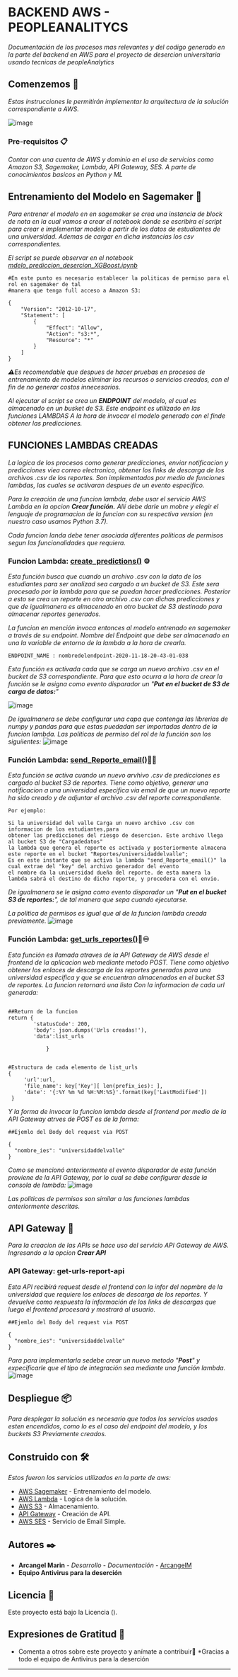 # BACKEND AWS - PEOPLEANALITYCS

_Documentación de los procesos mas relevantes y del codigo generado en la parte del backend en AWS para el proyecto de desercion universitaria
usando tecnicas de peopleAnalytics_

## Comenzemos 🚀

_Estas instrucciones le permitirán implementar la arquitectura de la solución correspondiente a  AWS._

![image](https://drive.google.com/uc?export=view&id=1DXaW577NdrAVi47vM9EcWlQoz5Zbd8NZ)

### Pre-requisitos 📋

_Contar con una cuenta de AWS y dominio en el uso de servicios como Amazon S3, Sagemaker, Lambda, API Gateway, SES. A parte de conocimientos basicos en 
Python y ML_

## Entrenamiento del Modelo en Sagemaker 🧮 

_Para entrenar el modelo en en sagemaker se crea una instancia de block de nota en la cual vamos a crear el notebook donde se escribira el script para
crear e implementar modelo a partir de los datos de estudiantes de una universidad. Ademas de cargar en dicha instancias los csv correspondientes._

_El script se puede observar en el notebook [mdelo_prediccion_desercion_XGBoost.ipynb](https://github.com/antivirusparaladesercion/AWS_backend_peopleAnalytics/blob/master/jupyter_notebooks/mdelo_prediccion_desercion_XGBoost.ipynb)_

```
#En este punto es necesario establecer la politicas de permiso para el rol en sagemaker de tal 
#manera que tenga full acceso a Amazon S3:

{
    "Version": "2012-10-17",
    "Statement": [
        {
            "Effect": "Allow",
            "Action": "s3:*",
            "Resource": "*"
        }
    ]
}
```

_⚠️Es recomendable que despues de hacer pruebas en procesos de entrenamiento de modelos eliminar los recursos o servicios creados, con el fin de no generar costos innecesarios._

_Al ejecutar el script se crea un **ENDPOINT** del modelo, el cual es almacenado en un busket de S3. Este endpoint es utilizado en las funciones LAMBDAS
A la hora de invocar el modelo generado con el finde obtener las predicciones._

## FUNCIONES LAMBDAS CREADAS
_La logica de los procesos como generar predicciones, enviar notificacion y predicciones viea correo electronico, obtener los links de descarga de los archivos .csv
de los reportes. Son implementados por medio de funciones lambdas, las cuales se activaran despues de un evento especifico._

_Para la creación de una funcion lambda, debe usar el servicio AWS Lambda en la opcion **Crear función.** Allí debe darle un mobre  y elegir el lenguaje de programacion
de la funcion con su respectiva version (en nuestro caso usamos Python 3.7)._

_Cada funcion landa debe tener asociada diferentes politicas de permisos segun las funcionalidades que requiera._

### Funcion Lambda: [create_predictions()](https://github.com/antivirusparaladesercion/AWS_backend_peopleAnalytics/blob/master/lambda_functions/lambda_create_predictions.py) ⚙️

_Esta función busca que cuando un archivo .csv con la data de los estudiantes para ser analizad sea cargado a un bucket de S3. Este sera procesado por la lambda para que se puedan hacer predicciones.
Posterior a esto se crea un reporte en otro archivo .csv con dichas predicciones y que de igualmanera es almacenado en otro bucket de S3 destinado para almacenar reportes generados._

_La funcion en mención invoca entonces al modelo entrenado en sagemaker a través de su endpoint. Nombre del Endpoint que debe ser almacenado en una la variable de entorno de la lambda a la hora de crearla._
```
ENDPOINT_NAME : nombredelendpoint-2020-11-18-20-43-01-038
```
_Esta función es activada cada que se carga un nuevo archivo .csv en el bucket de S3 correspondiente. Para que esto ocurra a la hora de crear la función
se le asigna como evento disparador un "**Put en el bucket de S3 de carga de datos:**"_

![image](https://drive.google.com/uc?export=view&id=1QK9wJ786Yen0I5ypKoaO55jAkTQIUWnV)

_De igualmanera se debe configurar una capa que contenga las librerias de numpy y pandas para que estas puedadan ser importadas dentro de la funcion lambda._
_Las politicas de permiso del rol de la función son los siguiientes:_
![image](https://drive.google.com/uc?export=view&id=1EZc2kEKdH5irPcjB4KwVCsuTIIZFDTFM)

### Función Lambda: [send_Reporte_email()](https://github.com/antivirusparaladesercion/AWS_backend_peopleAnalytics/blob/master/lambda_functions/lambda_send_Reporte_email.py)🔔📩
_Esta función se activa cuando un nuevo arvhivo .csv de predicciones es cargado al bucket S3 de reportes. Tiene como objetivo, generar
una notificacion a una universidad especifica via email de que un nuevo reporte ha sido creado y de adjuntar el archivo .csv del reporte correspondiente._
```
Por ejemplo: 

Si la universidad del valle Carga un nuevo archivo .csv con informacion de los estudiantes,para
obtener las predicciones del riesgo de desercion. Este archivo llega al bucket S3 de "Cargadedatos"
la lambda que genera el reporte es activada y posteriormente almacena este reporte en el bucket "Reportes/universidaddelvalle";
Es en este instante que se activa la lambda "send_Reporte_email()" la cual extrae del "key" del archivo generador del evento
el nombre da la universidad dueña del reporte. de esta manera la lambda sabrá el destino de dicho reporte, y procedera con el envio.
```
_De igualmanera se le asigna como evento disparador un "**Put en el bucket S3 de reportes:**", de tal manera que sepa cuando ejecutarse._

_La politica de permisos es igual que al de la funcion lambda creada previamente._
![image](https://drive.google.com/uc?export=view&id=1EZc2kEKdH5irPcjB4KwVCsuTIIZFDTFM)

### Función Lambda: [get_urls_reportes()](https://github.com/antivirusparaladesercion/AWS_backend_peopleAnalytics/blob/master/lambda_functions/lambda_get_urls_reporte.py)📎♾
_Esta función es llamada atraves de la API Gateway de AWS desde el frontend de la aplicacion web mediante metodo POST. Tiene como objetivo obtener los enlaces de descarga
de los reportes generados para una universidad especifica y que se encuentran almacenados en el bucket S3 de reportes. La funcion retornará una lista
Con la informacion de cada url generada:_
```

##Return de la funcion
return {
        'statusCode': 200,
        'body': json.dumps('Urls creadas!'),
        'data':list_urls
        
            }
            
            
#Estructura de cada elemento de list_urls
{
     'url':url,
     'file_name': key['Key'][ len(prefix_ies): ],
     'date': '{:%Y %m %d %H:%M:%S}'.format(key['LastModified'])
 }
```

_Y la forma de invocar la funcion lambda desde el frontend por medio de la API Gateway atrves de POST es de la forma:_
```
##Ejemlo del Body del request via POST

{
  "nombre_ies": "universidaddelvalle"
}

```

_Como se mencionó anteriormente el evento disparador de esta función proviene de la API Gateway, por lo cual se debe configurar desde la consola
de lambda:_
![image](https://drive.google.com/uc?export=view&id=13z9uPYhjW_o0E_qWCIvD7Z2HeENoRC5i)

_Las politicas de permisos son similar a las funciones lambdas anteriormente descritas._
## API Gateway 🔌
_Para la creacion de las APIs se hace uso del servicio API Gateway de AWS. Ingresando a la opcion **Crear API**_

### API Gateway: get-urls-report-api 
_Esta API recibirá request desde el frontend con la infor del nopmbre de la universidad que requiere los enlaces de descarga de los reportes. Y devuelve como respuesta la información de los links de descargas que luego el frontend procesará y mostrará  al usuario._
```
##Ejemlo del Body del request via POST

{
  "nombre_ies": "universidaddelvalle"
}

```

_Para para implementarla sedebe crear un nuevo metodo "**Post**" y expecificarle que el tipo de integración  sea mediante una función lambda._
![image](https://drive.google.com/uc?export=view&id=1GWw-TQkKtooM5Tv4MVz1l277zE_FTq30)

## Despliegue 📦

_Para desplegar la solución es necesario que todos los servicios usados esten encendidos, como lo es el caso del endpoint del modelo, y los buckets S3
Previamente creados._

## Construido con 🛠️

_Estos fueron los servicios utilizados en la parte de aws:_

* [AWS Sagemaker](https://docs.aws.amazon.com/es_es/sagemaker/?id=docs_gateway) - Entrenamiento del modelo.
* [AWS Lambda](https://docs.aws.amazon.com/es_es/lambda/?id=docs_gateway) - Logica de la solución.
* [AWS S3](https://docs.aws.amazon.com/es_es/s3/?id=docs_gateway) - Almacenamiento.
* [API Gateway](https://docs.aws.amazon.com/es_es/apigateway/?id=docs_gateway) - Creación de API.
* [AWS SES](https://docs.aws.amazon.com/es_es/ses/?id=docs_gateway) - Servicio de Email Simple.



## Autores ✒️

* **Arcangel Marin** - *Desarrollo* - *Documentación* -  [ArcangelM](https://github.com/ArcangelM)
* **Equipo Antivirus para la deserción**

## Licencia 📄

Este proyecto está bajo la Licencia ().

## Expresiones de Gratitud 🎁
* Comenta a otros sobre este proyecto y anímate a contribuir📢
*Gracias a todo el equipo de Antivirus para la deserción




---

